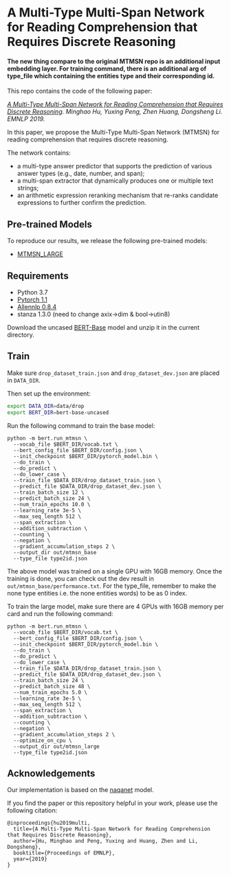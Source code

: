 # A Multi-Type Multi-Span Network for Reading Comprehension that Requires Discrete Reasoning

#### The new thing compare to the original MTMSN repo is an additional input embedding layer. For training command, there is an additional arg of type_file which containing the entities type and their corresponding id.

This repo contains the code of the following paper:

<i> [A Multi-Type Multi-Span Network for Reading Comprehension that Requires Discrete Reasoning](https://arxiv.org/abs/1908.05514). Minghao Hu, Yuxing Peng, Zhen Huang, Dongsheng Li. EMNLP 2019.</i>

In this paper, we propose the Multi-Type Multi-Span Network (MTMSN) for reading comprehension that requires discrete reasoning.

The network contains: 
- a multi-type answer predictor that supports the prediction of various answer types (e.g., date, number, and span); 
- a multi-span extractor that dynamically produces one or multiple text strings; 
- an arithmetic expression reranking mechanism that re-ranks candidate expressions to further confirm the prediction.  


## Pre-trained Models
To reproduce our results, we release the following pre-trained models:
- [MTMSN_LARGE](https://drive.google.com/open?id=1cqvaBJIG9iPIOxp5VzzUTzGknaj9Vmbo)

## Requirements
- Python 3.7
- [Pytorch 1.1](https://pytorch.org/)
- [Allennlp 0.8.4](https://allennlp.org/)
- stanza 1.3.0 (need to change axix->dim & bool->utin8)

Download the uncased [BERT-Base](https://drive.google.com/file/d/13I0Gj7v8lYhW5Hwmp5kxm3CTlzWZuok2/view?usp=sharing) model and unzip it in the current directory. 

## Train
Make sure `drop_dataset_train.json` and `drop_dataset_dev.json` are placed in `DATA_DIR`.

Then set up the environment:
```bash
export DATA_DIR=data/drop
export BERT_DIR=bert-base-uncased
```

Run the following command to train the base model:
```shell
python -m bert.run_mtmsn \
  --vocab_file $BERT_DIR/vocab.txt \
  --bert_config_file $BERT_DIR/config.json \
  --init_checkpoint $BERT_DIR/pytorch_model.bin \
  --do_train \
  --do_predict \
  --do_lower_case \
  --train_file $DATA_DIR/drop_dataset_train.json \
  --predict_file $DATA_DIR/drop_dataset_dev.json \
  --train_batch_size 12 \
  --predict_batch_size 24 \
  --num_train_epochs 10.0 \
  --learning_rate 3e-5 \
  --max_seq_length 512 \
  --span_extraction \
  --addition_subtraction \
  --counting \
  --negation \
  --gradient_accumulation_steps 2 \
  --output_dir out/mtmsn_base
  --type_file type2id.json
```
The above model was trained on a single GPU with 16GB memory. Once the training is done, you can check out the dev result in `out/mtmsn_base/performance.txt`. For the type_file, remember to make the none type entities i.e. the none entities words) to be as 0 index.

To train the large model, make sure there are 4 GPUs with 16GB memory per card and run the following command:
```shell
python -m bert.run_mtmsn \
  --vocab_file $BERT_DIR/vocab.txt \
  --bert_config_file $BERT_DIR/config.json \
  --init_checkpoint $BERT_DIR/pytorch_model.bin \
  --do_train \
  --do_predict \
  --do_lower_case \
  --train_file $DATA_DIR/drop_dataset_train.json \
  --predict_file $DATA_DIR/drop_dataset_dev.json \
  --train_batch_size 24 \
  --predict_batch_size 48 \
  --num_train_epochs 5.0 \
  --learning_rate 3e-5 \
  --max_seq_length 512 \
  --span_extraction \
  --addition_subtraction \
  --counting \
  --negation \
  --gradient_accumulation_steps 2 \
  --optimize_on_cpu \
  --output_dir out/mtmsn_large
  --type_file type2id.json
```

## Acknowledgements
Our implementation is based on the [naqanet](https://github.com/allenai/allennlp/blob/master/allennlp/models/reading_comprehension/naqanet.py) model.

If you find the paper or this repository helpful in your work, please use the following citation:
```
@inproceedings{hu2019multi,
  title={A Multi-Type Multi-Span Network for Reading Comprehension that Requires Discrete Reasoning},
  author={Hu, Minghao and Peng, Yuxing and Huang, Zhen and Li, Dongsheng},
  booktitle={Proceedings of EMNLP},
  year={2019}
}
```
